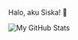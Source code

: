Halo, aku Siska! 👋

![My GitHub Stats](https://github-readme-stats.vercel.app/api?username=siskaisn&theme=shadow_red)


